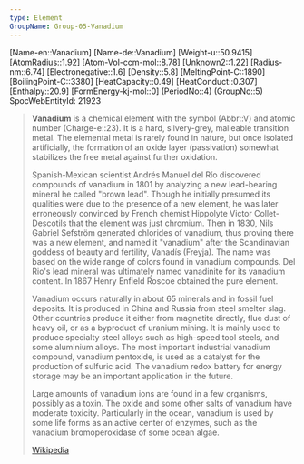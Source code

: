 ```yaml
---
type: Element
GroupName: Group-05-Vanadium
---
```

[Name-en::Vanadium]
[Name-de::Vanadium]
[Weight-u::50.9415]
[AtomRadius::1.92]
[Atom-Vol-ccm-mol::8.78]
[Unknown2::1.22]
[Radius-nm::6.74]
[Electronegative::1.6]
[Density::5.8]
[MeltingPoint-C::1890]
[BoilingPoint-C::3380]
[HeatCapacity::0.49]
[HeatConduct::0.307]
[Enthalpy::20.9]
[FormEnergy-kj-mol::0]
(PeriodNo::4)
(GroupNo::5)
SpocWebEntityId: 21923


> **Vanadium** is a chemical element with the symbol (Abbr::V) and atomic number (Charge-e::23). It is a hard, silvery-grey, malleable transition metal. The elemental metal is rarely found in nature, but once isolated artificially, the formation of an oxide layer (passivation) somewhat stabilizes the free metal against further oxidation.
>
> Spanish-Mexican scientist Andrés Manuel del Río discovered compounds of vanadium in 1801 by analyzing a new lead-bearing mineral he called "brown lead". Though he initially presumed its qualities were due to the presence of a new element, he was later erroneously convinced by French chemist Hippolyte Victor Collet-Descotils that the element was just chromium. Then in 1830, Nils Gabriel Sefström generated chlorides of vanadium, thus proving there was a new element, and named it "vanadium" after the Scandinavian goddess of beauty and fertility, Vanadís (Freyja). The name was based on the wide range of colors found in vanadium compounds. Del Rio's lead mineral was ultimately named vanadinite for its vanadium content. In 1867 Henry Enfield Roscoe obtained the pure element.
>
> Vanadium occurs naturally in about 65 minerals and in fossil fuel deposits. It is produced in China and Russia from steel smelter slag. Other countries produce it either from magnetite directly, flue dust of heavy oil, or as a byproduct of uranium mining. It is mainly used to produce specialty steel alloys such as high-speed tool steels, and some aluminium alloys. The most important industrial vanadium compound, vanadium pentoxide, is used as a catalyst for the production of sulfuric acid. The vanadium redox battery for energy storage may be an important application in the future.
>
> Large amounts of vanadium ions are found in a few organisms, possibly as a toxin. The oxide and some other salts of vanadium have moderate toxicity. Particularly in the ocean, vanadium is used by some life forms as an active center of enzymes, such as the vanadium bromoperoxidase of some ocean algae.
>
> [Wikipedia](https://en.wikipedia.org/wiki/Vanadium)